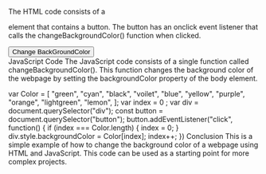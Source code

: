 The HTML code consists of a <div> element that contains a button. The button has an onclick event listener that calls the changeBackgroundColor() function when clicked.

<!DOCTYPE html>
<html lang="en">
<head>
    <meta charset="UTF-8">
    <meta name="viewport" content="width=device-width, initial-scale=1.0">
    <title>Day10Homework</title>
    <link rel="stylesheet" href="style.css">
</head>
<body>
    <div>
        <button>Change BackGroundColor</button>
    </div>
    <script src="index.js">
    </script>
</body>
</html>
JavaScript Code
The JavaScript code consists of a single function called changeBackgroundColor(). This function changes the background color of the webpage by setting the backgroundColor property of the body element.

var Color = [
    "green",
    "cyan",
    "black",
    "voilet",
    "blue",
    "yellow",
    "purple",
    "orange",
    "lightgreen",
    "lemon",
  ];
  var index = 0 ;
  var div = document.querySelector("div");
  const button = document.querySelector("button");
  button.addEventListener("click", function() {
      if (index === Color.length) {
          index = 0;
    }
          div.style.backgroundColor = Color[index];
          index++;
  })
Conclusion
This is a simple example of how to change the background color of a webpage using HTML and JavaScript. This code can be used as a starting point for more complex projects.


